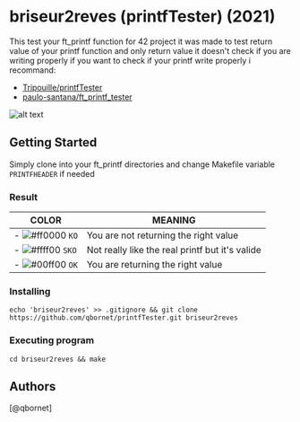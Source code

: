 # briseur2reves (printfTester) (2021)

This test your ft_printf function for 42 project it was made to test return value of your printf function and only return value it doesn't check if you are writing properly if you want to check if your printf write properly i recommand:

- [Tripouille/printfTester](https://github.com/Tripouille/printfTester)
- [paulo-santana/ft_printf_tester](https://github.com/paulo-santana/ft_printf_tester)


![alt text](https://i.imgur.com/c0gTFGf.png)

## Getting Started

Simply clone into your ft_printf directories and change Makefile variable `PRINTFHEADER` if needed

### Result

| COLOR | MEANING | 
| ------------- | ------------- |
| - ![#ff0000](https://via.placeholder.com/15/ff0000/000000?text=+) `KO` | You are not returning the right value |
| - ![#ffff00](https://via.placeholder.com/15/ffff00/000000?text=+) `SKO` | Not really like the real printf but it's valide |
| - ![#00ff00](https://via.placeholder.com/15/00ff00/000000?text=+) `OK` | You are returning the right value |




### Installing

```
echo 'briseur2reves' >> .gitignore && git clone https://github.com/qbornet/printfTester.git briseur2reves
```


### Executing program

```
cd briseur2reves && make
```



## Authors

[@qbornet]
